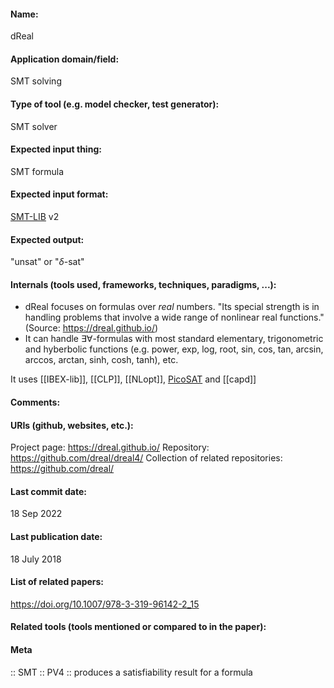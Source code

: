 #### Name:
dReal

#### Application domain/field:
SMT solving

#### Type of tool (e.g. model checker, test generator):
SMT solver

#### Expected input thing:
SMT formula

#### Expected input format:
[SMT-LIB](../../../Formats/SMT-LIB.md) v2

#### Expected output:
"unsat" or "$\delta$-sat"

#### Internals (tools used, frameworks, techniques, paradigms, ...):
- dReal focuses on formulas over *real* numbers. "Its special strength is in handling problems that involve a wide range of nonlinear real functions." (Source: https://dreal.github.io/)
- It can handle $\exists\forall$-formulas with most standard elementary, trigonometric and hyberbolic functions (e.g. power, exp, log, root, sin, cos, tan, arcsin, arccos, arctan, sinh, cosh, tanh), etc. 

It uses [[IBEX-lib]], [[CLP]], [[NLopt]], [PicoSAT](../SAT/PicoSAT.md) and [[capd]]

#### Comments:

#### URIs (github, websites, etc.):
Project page: https://dreal.github.io/
Repository: https://github.com/dreal/dreal4/
Collection of related repositories: https://github.com/dreal/

#### Last commit date:
18 Sep 2022

#### Last publication date:
18 July 2018

#### List of related papers:
https://doi.org/10.1007/978-3-319-96142-2_15

#### Related tools (tools mentioned or compared to in the paper):

#### Meta
:: SMT
:: PV4 :: produces a satisfiability result for a formula